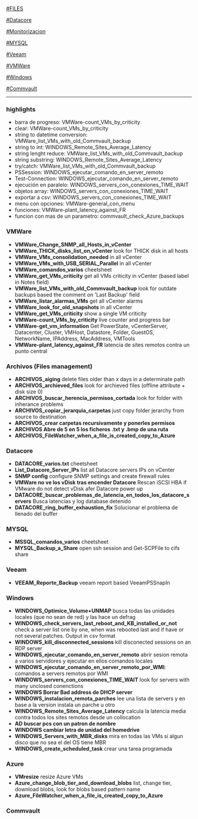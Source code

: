 [#FILES](#FILES)

[#Datacore](#Datacore)

[#Monitorizacion](#Monitorizacion)

[#MYSQL](#MYSQL)

[#Veeam](#Veeam)

[#VMWare](#VMWare)

[#Windows](#Windows)

[#Commvault](#Commvault)

------------

### highlights
  - barra de progreso: VMWare-count_VMs_by_criticity
  - clear: VMWare-count_VMs_by_criticity
  - string to datetime conversion: VMWare_list_VMs_with_old_Commvault_backup
  - string to int: WINDOWS_Remote_Sites_Average_Latency
  - string lenght reduce: VMWare_list_VMs_with_old_Commvault_backup
  - string substring: WINDOWS_Remote_Sites_Average_Latency
  - try/catch: VMWare_list_VMs_with_old_Commvault_backup
  - PSSession: WINDOWS_ejecutar_comando_en_server_remoto
  - Test-Connection: WINDOWS_ejecutar_comando_en_server_remoto
  - ejecución en paralelo: WINDOWS_servers_con_conexiones_TIME_WAIT
  - objetos array: WINDOWS_servers_con_conexiones_TIME_WAIT
  - exportar a csv: WINDOWS_servers_con_conexiones_TIME_WAIT
  - menu con opciones: VMWare-general_con_menu
  - funciones: VMWare-plant_latency_against_FR
  - funcion con mas de un parametro: commvault_check_Azure_backups

### VMWare
  - **VMWare_Change_SNMP_all_Hosts_in_vCenter**
  - **VMWare_THICK_disks_list_on_vCenter** look for THICK disk in all hosts
  - **VMWare_VMs_consolidation_needed** in all vCenter
  - **VMWare_VMs_with_USB_SERIAL_Parallel** in all vCenter
  - **VMWare_comandos_varios** cheetsheet
  - **VMWare_get_VMs_criticity** get all VMs criticity in vCenter (based label in Notes field)
  - **VMWare_list_VMs_with_old_Commvault_backup** look for outdate backups based the comment on 'Last Backup' field
  - **VMWare_listar_alarmas_VMs** get all vCenter alarms
  - **VMWare_look_for_old_snapshots** in all vCenter
  - **VMWare_get_VMs_criticity** show a single VM criticity
  - **VMWare-count_VMs_by_criticity** live counter and progress bar
  - **VMWare-get_vm_information** Get PowerState, vCenterServer, Datacenter, Cluster, VMHost, Datastore, Folder, GuestOS, NetworkName, IPAddress, MacAddress, VMTools
  - **VMWare-plant_latency_against_FR** latencia de sites remotos contra un punto central

### Archivos (Files management)
  - **ARCHIVOS_aiging** delete files older than x days in a determinate path
  - **ARCHIVOS_archieved_files** look for archieved files (offline attribute + disk size 0)
  - **ARCHIVOS_buscar_herencia_permisos_cortada** look for folder with inherance problems
  - **ARCHIVOS_copiar_jerarquia_carpetas** just copy folder jerarchy from source to destination
  - **ARCHIVOS_crear carpetas recursivamente y ponerles permisos**
  - **ARCHIVOS Abre de 5 en 5 los ficheros .txt y .bmp de una ruta**
  - **ARCHIVOS_FileWatcher_when_a_file_is_created_copy_to_Azure**

### Datacore
  - **DATACORE_varios.txt** cheetsheet
  - **List_Datacore_Server_IPs** list all Datacore servers IPs on vCenter
  - **SNMP config** configure SNMP settings and create firewall rules
  - **VMWare no ve los vDisk tras encender Datacore** Rescan iSCSI HBA if VMware do not detect vDisk afer Datacore power up
  - **DATACORE_buscar_problemas_de_latencia_en_todos_los_datacore_servers** Busca latencias y log database detenido
  - **DATACORE_ring_buffer_exhaustion_fix** Solucionar el problema de llenado del buffer

### MYSQL
  - **MSSQL_comandos_varios** cheetsheet
  - **MYSQL_Backup_a_Share** open ssh session and Get-SCPFile to cifs share

### Veeam
  - **VEEAM_Reporte_Backup** veeam report based VeeamPSSnapIn

### Windows
  - **WINDOWS_Optimice_Volume+UNMAP** busca todas las unidades locales (que no sean de red) y las hace un defrag
  - **WINDOWS_check_servers_last_reboot_and_KB_installed_or_not** check a server list one by one, when was rebooted last and if have or not several patches. Output in csv format
  - **WINDOWS_kill_disconnected_sessions** kill disconected sessions on an RDP server
  - **WINDOWS_ejecutar_comando_en_server_remoto** abrir sesion remota a varios servidores y ejecutar en ellos comandos locales
  - **WINDOWS_ejecutar_comando_en_server_remoto_por_WMI**: comandos a servers remotos por WMI
  - **WINDOWS_servers_con_conexiones_TIME_WAIT** look for servers with many unclosed conenctions
  - **WINDOWS Borrar Bad address de DHCP server**
  - **WINDOWS_instalacion_remota_parches** lee una lista de servers y en base a la version instala un parche u otro
  - **WINDOWS_Remote_Sites_Average_Latency** calcula la latencia media contra todos los sites remotos desde un collocation
  - **AD buscar pcs con un patron de nombre**
  - **WINDOWS cambiar letra de unidad del homedrive**
  - **WINDOWS_Servers_with_MBR_disks** mira en todas las VMs si algun disco que no sea el del OS tiene MBR
  - **WINDOWS_create_scheduled_task** crear una tarea programada

### Azure
  - **VMresize** resize Azure VMs
  - **Azure_change_blob_tier_and_download_blobs** list, change tier, download blobs, look for blobs based pattern name
  - **Azure_FileWatcher_when_a_file_is_created_copy_to_Azure**

### Commvault
